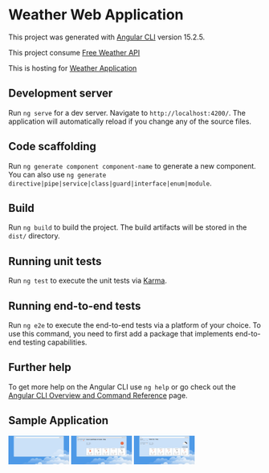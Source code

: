 # Weather Web Application

This project was generated with [Angular CLI](https://github.com/angular/angular-cli) version 15.2.5.

This project consume [Free Weather API](https://openweathermap.org/)

This is hosting for [Weather Application](https://weather.redtria.com/)

## Development server

Run `ng serve` for a dev server. Navigate to `http://localhost:4200/`. The application will automatically reload if you change any of the source files.

## Code scaffolding

Run `ng generate component component-name` to generate a new component. You can also use `ng generate directive|pipe|service|class|guard|interface|enum|module`.

## Build

Run `ng build` to build the project. The build artifacts will be stored in the `dist/` directory.

## Running unit tests

Run `ng test` to execute the unit tests via [Karma](https://karma-runner.github.io).

## Running end-to-end tests

Run `ng e2e` to execute the end-to-end tests via a platform of your choice. To use this command, you need to first add a package that implements end-to-end testing capabilities.

## Further help

To get more help on the Angular CLI use `ng help` or go check out the [Angular CLI Overview and Command Reference](https://angular.io/cli) page.

## Sample Application
<img src="/src/assets/screenshoot_01.jpg" width="24%" height="24%"/> <img src="/src/assets/screenshoot_02.jpg" width="24%" height="24%"/> <img src="/src/assets/screenshoot_03.jpg" width="24%" height="24%"/> 
